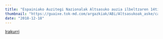 ```yaml
---
title: "Espainiako Auzitegi Nazionalak Altsasuko auzia ilbeltzaren 14tik 16ra berrikusiko du"
thumbnail: "https://guaixe.tok-md.com/argazkiak/ABi/Altsasukoak_aske/cache/286_20181117_Altsasukoak_aske_kontzentrazioa_Gaztelu_plaz_1P5dLx4_content.jpg"
date: "2018-12-18"
---
```

[Irakurri](https://guaixe.eus/altsasu/1545157308589-espainiako-auzitegi-nazionalak-altsasuko-auzia-ilbeltzaren-14tik-16ra-berrikusiko-du)

